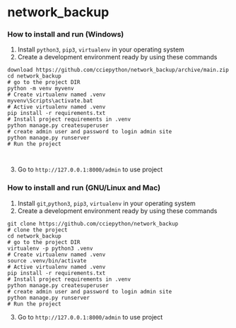 # network_backup

### How to install and run (Windows)
                
1. Install `python3`, `pip3`, `virtualenv` in your operating system
2. Create a development environment ready by using these commands
```
download https://github.com/cciepython/network_backup/archive/main.zip  
cd network_backup                                                               # go to the project DIR
python -m venv myvenv                                                           # Create virtualenv named .venv
myvenv\Scripts\activate.bat                                                     # Active virtualenv named .venv
pip install -r requirements.txt                                                 # Install project requirements in .venv
python manage.py createsuperuser                                                # create admin user and password to login admin site
python manage.py runserver                                                      # Run the project



```
3. Go to  `http://127.0.0.1:8000/admin` to use project








### How to install and run (GNU/Linux and Mac)
                
1. Install `git`,`python3`, `pip3`, `virtualenv` in your operating system
2. Create a development environment ready by using these commands
```
git clone https://github.com/cciepython/network_backup                           # clone the project
cd network_backup                                                                # go to the project DIR
virtualenv -p python3 .venv                                                      # Create virtualenv named .venv
source .venv/bin/activate                                                        # Active virtualenv named .venv
pip install -r requirements.txt                                                  # Install project requirements in .venv
python manage.py createsuperuser                                                # create admin user and password to login admin site
python manage.py runserver                                                       # Run the project
```
3. Go to  `http://127.0.0.1:8000/admin` to use project
